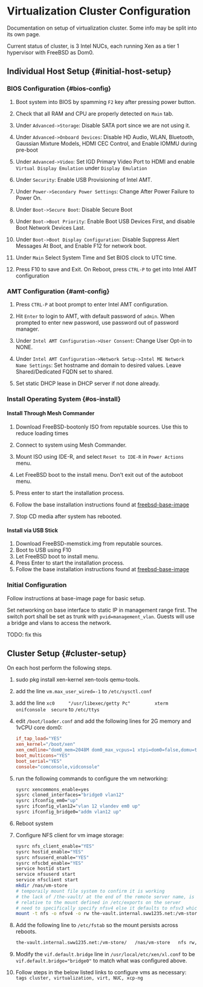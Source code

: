 # Virtualization Cluster Configuration

Documentation on setup of virtualization cluster. Some info may be split into
its own page.

Current status of cluster, is 3 Intel NUCs, each running Xen as a tier 1
hypervisor with FreeBSD as Dom0.

## Individual Host Setup {#initial-host-setup}

### BIOS Configuration {#bios-config}

1.	Boot system into BIOS by spamming `F2` key after pressing power button.

2.	Check that all RAM and CPU are properly detected on `Main` tab.

3.	Under `Advanced->Storage`: Disable SATA port since we are not using it.

4.	Under `Advanced->Onboard Devices`: Disable HD Audio, WLAN, Bluetooth,
	Gaussian Mixture Models, HDMI CEC Control, and Enable IOMMU during pre-boot

5.	Under `Advanced->Video`: Set IGD Primary Video Port to HDMI and enable
	`Virtual Display Emulation` under `Display Emulation`

6.	Under `Security`: Enable USB Provisioning of Intel AMT.

7.	Under `Power->Secondary Power Settings`: Change After Power Failure to
	Power On.

8.	Under `Boot->Secure Boot`: Disable Secure Boot

9.	Under `Boot->Boot Priority`: Enable Boot USB Devices First, and disable
	Boot Network Devices Last.

10.	Under `Boot->Boot Display Configuration`: Disable Suppress Alert
	Messages At Boot, and Enable F12 for network boot.

11.	Under `Main` Select System Time and Set BIOS clock to UTC time.

12.	Press F10 to save and Exit. On Reboot, press `CTRL-P` to get into Intel AMT configuration

### AMT Configuration {#amt-config}

1.	Press `CTRL-P` at boot prompt to enter Intel AMT configuration.

2.	Hit `Enter` to login to AMT, with default password of `admin`. When
	prompted to enter new password, use password out of password manager.

3.	Under `Intel AMT Configuration->User Consent`: Change User Opt-in to NONE.

4.	Under `Intel AMT Configuration->Network Setup->Intel ME Network Name
	Settings`: Set hostname and domain to desired values. Leave
	Shared/Dedicated FQDN set to shared.

5.	Set static DHCP lease in DHCP server if not done already.

### Install Operating System {#os-install}

#### Install Through Mesh Commander

1.	Download FreeBSD-bootonly ISO from reputable sources. Use this to reduce loading times

2.	Connect to system using Mesh Commander.

3.	Mount ISO using IDE-R, and select `Reset to IDE-R` in `Power Actions` menu.

4.	Let FreeBSD boot to the install menu. Don't exit out of the autoboot menu.

5.	Press enter to start the installation process.

6.	Follow the base installation instructions found at
	[freebsd-base-image](./build-script-notes-base-freebsd-image.md)

7.	Stop CD media after system has rebooted.

#### Install via USB Stick

1.	Download FreeBSD-memstick.img from reputable sources.
2.	Boot to USB using F10
3.	Let FreeBSD boot to install menu.
4.	Press Enter to start the installation process.
5.	Follow the base installation instructions found at
	[freebsd-base-image](./build-script-notes-base-freebsd-image.md)

### Initial Configuration

Follow instructions at base-image page for basic setup.

Set networking on base interface to static IP in management range first.
The switch port shall be set as trunk with `pvid=management_vlan`.
Guests will use a bridge and vlans to access the network.

TODO: fix this


## Cluster Setup {#cluster-setup}

On each host perform the following steps.

1.	sudo pkg install xen-kernel xen-tools qemu-tools.
2.	add the line `vm.max_user_wired=-1` to `/etc/sysctl.conf`
3.	add the line `xc0     "/usr/libexec/getty Pc"         xterm   onifconsole  secure` to `/etc/ttys`
4.	edit `/boot/loader.conf` and add the following lines for 2G memory and 1vCPU core dom0:

	```conf
	if_tap_load="YES"
	xen_kernel="/boot/xen"
	xen_cmdline="dom0_mem=2048M dom0_max_vcpus=1 xtpi=dom0=false,domu=true cpuidle dom0=pvh com1=115200,8n1 guest_loglvl=all loglvl=all console=vga,com1"
	boot_multicons="YES"
	boot_serial="YES"
	console="comconsole,vidconsole"
	```

5.	run the following commands to configure the vm networking:

	```sh
	sysrc xencommons_enable=yes
	sysrc cloned_interfaces="bridge0 vlan12"
	sysrc ifconfig_em0="up"
	sysrc ifconfig_vlan12="vlan 12 vlandev em0 up"
	sysrc ifconfig_bridge0="addm vlan12 up"
	```

6.	Reboot system
7.	Configure NFS client for vm image storage:

	```sh
	sysrc nfs_client_enable="YES"
	sysrc hostid_enable="YES"
	sysrc nfsuserd_enable="YES"
	sysrc nfscbd_enable="YES"
	service hostid start
	service nfsuserd start
	service nfsclient start
	mkdir /nas/vm-store
	# temporaily mount file system to confirm it is working
	# the lack of /the-vault/ at the end of the remote server name, is because this is
	# relative to the mount defined in /etc/exports on the server
	# need to specifically specify nfsv4 else it defaults to nfsv3 which causes confusing errors
	mount -t nfs -o nfsv4 -o rw the-vault.internal.sww1235.net:/vm-store/ /nas/vm-store
	```

8.	Add the following line to `/etc/fstab` so the mount persists across reboots.

	```sh
	the-vault.internal.sww1235.net:/vm-store/	/nas/vm-store	nfs	rw,nfsv4	0	0
	```

9.	Modify the `vif.default.bridge` line in `/usr/local/etc/xen/xl.conf` to be
	`vif.default.bridge="bridge0"` to match what was configured above.
10.	Follow steps in the below listed links to configure vms as necessary:
	```tags cluster, virtualization, virt, NUC, xcp-ng ```

